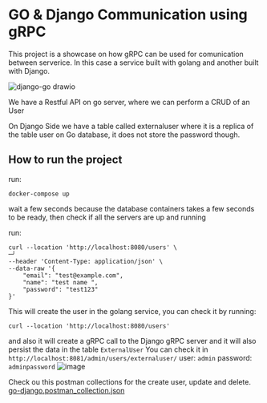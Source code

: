 # GO & Django Communication using gRPC

This project is a showcase on how gRPC can be used for comunication between serverice. In this case a service built with golang and another built with Django.

![django-go drawio](https://github.com/helissonomc/go-django-communication/assets/60279210/35e6139b-6515-45d0-ad05-4f92c8b8bd59)

We have a Restful API on go server, where we can perform a CRUD of an User

On Django Side we have a table called externaluser where it is a replica of the table user on Go database, it does not store the password though.

## How to run the project
run:
```
docker-compose up
```

wait a few seconds because the database containers takes a few seconds to be ready, then check if all the servers are up and running

run:
```
curl --location 'http://localhost:8080/users' \                                                                                                   ─╯
--header 'Content-Type: application/json' \
--data-raw '{
    "email": "test@example.com",
    "name": "test name ",
    "password": "test123"
}'
```
This will create the user in the golang service, you can check it by running:
```
curl --location 'http://localhost:8080/users'
```
and  also it will create a gRPC call to the Django gRPC server and it will also persist the data in the table `ExternalUser`
You can check it in `http://localhost:8081/admin/users/externaluser/` user: `admin` password: `adminpassword`
![image](https://github.com/helissonomc/go-django-communication/assets/60279210/082f86e5-ec12-4b67-9999-dbc5d2de01d9)

Check ou this postman collections for the create user, update and delete.
[go-django.postman_collection.json](https://github.com/helissonomc/go-django-communication/files/15449411/go-django.postman_collection.json)
